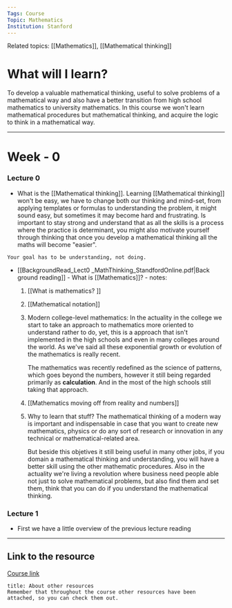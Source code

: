 ```yaml
---
Tags: Course
Topic: Mathematics
Institution: Stanford
---
```

Related topics: [[Mathematics]], [[Mathematical thinking]]

# What will I learn?

To develop a valuable mathematical thinking, useful to solve problems of a mathematical way and also have a better transition from high school mathematics to university mathematics. 
In this course we won't learn mathematical procedures but mathematical thinking, and acquire the logic to think in a mathematical way. 

---

# Week  - 0 

### Lecture 0
+ What is the [[Mathematical thinking]].
Learning [[Mathematical thinking]] won't be easy, we have to change both our thinking and mind-set, from applying templates or formulas to understanding the problem, it might sound easy, but sometimes it may become hard and frustrating. Is important to stay strong and understand that as all the skills is a process where the practice is determinant, you might also motivate yourself through thinking that once you develop a mathematical thinking all the maths will become "easier". 
```ad-quote
Your goal has to be understanding, not doing.

```
+ [[BackgroundRead_Lect0 _MathThinking_StandfordOnline.pdf|Back ground reading]] - What is [[Mathematics]]? - notes:
	 1. [[What is mathematics? ]]
	 2. [[Mathematical notation]]
	 3. Modern college-level mathematics:
		In the actuality in the college we start to take an approach to mathematics more oriented to understand rather to do, yet, this is a approach that isn't implemented in the high schools and even in many colleges around the world. As we've said all these exponential growth or evolution of the mathematics is really recent. 
		
		The mathematics was recently redefined as the science of patterns, which goes beyond the numbers, however it still being regarded primarily as **calculation**. And in the most of the high schools still taking that approach.
	4. [[Mathematics moving off from reality and numbers]]
	5.  Why to learn that stuff?
		The mathematical thinking of a modern way is important and indispensable in case that you want to create new mathematics, physics or do any sort of research or innovation in any technical or mathematical-related area.
		
		But beside this objetives it still being useful in many other jobs, if you domain a mathematical thinking and understanding, you will have a better skill using the other mathematic procedures. Also in the actuality we're living a revolution where business need people able not just to solve mathematical problems, but also find them and set them, think that you can do if you understand the mathematical thinking.

### Lecture 1
+ First we have a little overview of the previous lecture reading


---
## Link to the resource
[Course link](https://www.coursera.org/learn/mathematical-thinking/)
```ad-info
title: About other resources
Remember that throughout the course other resources have been attached, so you can check them out. 
```
